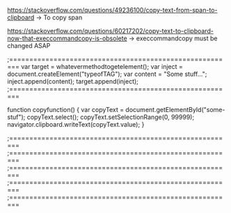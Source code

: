 https://stackoverflow.com/questions/49236100/copy-text-from-span-to-clipboard → To copy span

https://stackoverflow.com/questions/60217202/copy-text-to-clipboard-now-that-execcommandcopy-is-obsolete → execcommandcopy must be changed ASAP





;========================================================
var target = whatevermethodtogetelement();
var inject = document.createElement("typeofTAG");
var content = "Some stuff...";
inject.append(content);
target.append(inject);
;========================================================

function copyfunction() {
      var copyText = document.getElementById("some-stuf");
      copyText.select();
      copyText.setSelectionRange(0, 99999);
      navigator.clipboard.writeText(copyText.value);
}

;========================================================
;========================================================
;========================================================
;========================================================
;========================================================